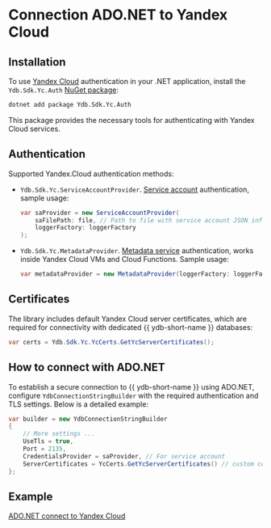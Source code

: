 # Connection ADO.NET to Yandex Cloud

## Installation

To use [Yandex Cloud](https://yandex.cloud/en) authentication in your .NET application, install the `Ydb.Sdk.Yc.Auth` [NuGet package](https://www.nuget.org/packages/Ydb.Sdk.Yc.Auth/):

```bash
dotnet add package Ydb.Sdk.Yc.Auth
```

This package provides the necessary tools for authenticating with Yandex Cloud services.

## Authentication

Supported Yandex.Cloud authentication methods:

- `Ydb.Sdk.Yc.ServiceAccountProvider`. [Service account](https://yandex.cloud/en/docs/iam/concepts/users/service-account) authentication, sample usage:
    
    ```c#
    var saProvider = new ServiceAccountProvider(
        saFilePath: file, // Path to file with service account JSON info
        loggerFactory: loggerFactory
    );
    ```

- `Ydb.Sdk.Yc.MetadataProvider`. [Metadata service](https://yandex.cloud/en/docs/compute/operations/vm-connect/auth-inside-vm) authentication, works inside Yandex Cloud VMs and Cloud Functions. Sample usage:
    
    ```c#
    var metadataProvider = new MetadataProvider(loggerFactory: loggerFactory);
    ```

## Certificates

The library includes default Yandex Cloud server certificates, which are required for connectivity with dedicated {{ ydb-short-name }} databases:

```c#
var certs = Ydb.Sdk.Yc.YcCerts.GetYcServerCertificates();
```

## How to connect with ADO.NET

To establish a secure connection to {{ ydb-short-name }} using ADO.NET, configure `YdbConnectionStringBuilder` with the required authentication and TLS settings. Below is a detailed example:

```c#
var builder = new YdbConnectionStringBuilder
{
    // More settings ...
    UseTls = true,
    Port = 2135,
    CredentialsProvider = saProvider, // For service account
    ServerCertificates = YcCerts.GetYcServerCertificates() // custom certificates Yandex Cloud
};
```

## Example

[ADO.NET connect to Yandex Cloud](https://github.com/ydb-platform/ydb-dotnet-sdk/tree/main/examples/src/YC)
